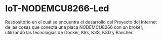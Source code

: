 # IoT-NODEMCU8266-Led
Respositorio en el cuál se encuentra el desarrollo del Proyecto del Internet de las cosas que conecta una placa NODEMCU8266 con un broker, utilizando las tecnologías de Docker, K8s, K3S, K3D y Rancher.
